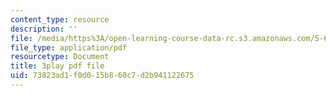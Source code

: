```yaml
---
content_type: resource
description: ''
file: /media/https%3A/open-learning-course-data-rc.s3.amazonaws.com/5-61-physical-chemistry-fall-2017/73823ad1f0d015b860c7d2b941122675_3126562.pdf
file_type: application/pdf
resourcetype: Document
title: 3play pdf file
uid: 73823ad1-f0d0-15b8-60c7-d2b941122675
---
```

